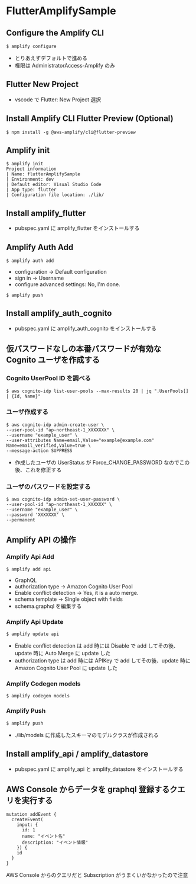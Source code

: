 # FlutterAmplifySample

## Configure the Amplify CLI

```
$ amplify configure
```

- とりあえずデフォルトで進める
- 権限は AdministratorAccess-Amplify のみ

## Flutter New Project

- vscode で Flutter: New Project 選択

## Install Amplify CLI Flutter Preview (Optional)

```
$ npm install -g @aws-amplify/cli@flutter-preview
```

## Amplify init

```
$ amplify init
Project information
| Name: flutterAmplifySample
| Environment: dev
| Default editor: Visual Studio Code
| App type: flutter
| Configuration file location: ./lib/
```

## Install amplify_flutter

- pubspec.yaml に amplify_flutter をインストールする

## Amplify Auth Add

```
$ amplify auth add
```

- configuration -> Default configuration
- sign in -> Username
- configure advanced settings: No, I'm done.

```
$ amplify push
```

## Install amplify_auth_cognito

- pubspec.yaml に amplify_auth_cognito をインストールする

## 仮パスワードなしの本番パスワードが有効な Cognito ユーザを作成する

### Cognito UserPool ID を調べる

```
$ aws cognito-idp list-user-pools --max-results 20 | jq ".UserPools[] | {Id, Name}"
```

### ユーザ作成する

```
$ aws cognito-idp admin-create-user \
--user-pool-id "ap-northeast-1_XXXXXXX" \
--username "example_user" \
--user-attributes Name=email,Value="example@example.com" Name=email_verified,Value=true \
--message-action SUPPRESS
```

- 作成したユーザの UserStatus が Force_CHANGE_PASSWORD なのでこの後、これを修正する

### ユーザのパスワードを設定する

```
$ aws cognito-idp admin-set-user-password \
--user-pool-id "ap-northeast-1_XXXXXX" \
--username "example_user" \
--password 'XXXXXXX' \
--permanent
```

## Amplify API の操作

### Amplify Api Add

```
$ amplify add api
```

- GraphQL
- authorization type -> Amazon Cognito User Pool
- Enable conflict detection -> Yes, it is a auto merge.
- schema template -> Single object with fields
- schema.graphql を編集する

### Amplify Api Update

```
$ amplify update api
```

- Enable conflict detection は add 時には Disable で add してその後、update 時に Auto Merge に update した
- authorization type は add 時には APIKey で add してその後、update 時に Amazon Cognito User Pool に update した

### Amplify Codegen models

```
$ amplify codegen models
```

### Amplify Push

```
$ amplify push
```

- ./lib/models に作成したスキーマのモデルクラスが作成される

## Install amplify_api / amplify_datastore

- pubspec.yaml に amplify_api と amplify_datastore をインストールする

## AWS Console からデータを graphql 登録するクエリを実行する

```
mutation addEvent {
  createEvent(
    input: {
      id: 1
      name: "イベント名"
      description: "イベント情報"
    }) {
    id
  }
}
```

AWS Console からのクエリだと Subscription がうまくいかなかったので注意
